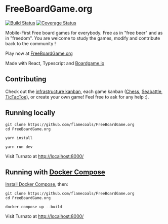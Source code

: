 # FreeBoardGame.org
[![Build Status](https://travis-ci.org/flamecoals/FreeBoardGame.org.svg?branch=master)](https://travis-ci.org/flamecoals/FreeBoardGame.org)
[![Coverage Status](https://coveralls.io/repos/github/flamecoals/FreeBoardGame.org/badge.svg?branch=master)](https://coveralls.io/github/flamecoals/FreeBoardGame.org?branch=master)

Mobile-First Free board games for everybody. Free as in "free beer" and as in "freedom". You are welcome to study the games, modify and contribute back to the community !

Play now at [FreeBoardGame.org](https://FreeBoardGame.org/)

Made with React, Typescript and [Boardgame.io](https://boardgame.io/)

## Contributing

Check out the [infrastructure kanban](https://github.com/flamecoals/FreeBoardGame.org/projects/6), each game kanban ([Chess](https://github.com/flamecoals/FreeBoardGame.org/projects/5), [Seabattle](https://github.com/flamecoals/FreeBoardGame.org/projects/4), [TicTacToe](https://github.com/flamecoals/FreeBoardGame.org/projects/8)), or create your own game! Feel free to ask for any help :).

## Running locally

```
git clone https://github.com/flamecoals/FreeBoardGame.org
cd FreeBoardGame.org

yarn install

yarn run dev
```

Visit Turnato at [http://localhost:8000/](http://localhost:8000/)

## Running with [Docker Compose](https://docs.docker.com/compose/)

[Install Docker Compose](https://docs.docker.com/compose/install/), then:

```
git clone https://github.com/flamecoals/FreeBoardGame.org
cd FreeBoardGame.org

docker-compose up --build
```

Visit Turnato at [http://localhost:8000/](http://localhost:8000/)
